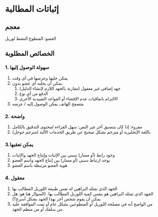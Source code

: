 # إثباتات المطالبة
## معجم
العضو: المتطوع النشط لوريل

## الخصائص المطلوبة
### 1. سهولة الوصول إليها
1. يمكن جلبها وعرضها في أي وقت
1. يمكن أن يجلبه أي عضو بدون:
    1. جهد إضافي غير معقول (مقارنة بالجهد اللازم لإتشاء الدليل)
    1. الدفع من أي نوع
    1. الالتزام باتفاقيات عدم الإفشاء أو القواعد التقييدية الأخرى
1. متصفح الهاتف يمكن الوصول إليه / عرضه
### 2. واضحة
1. مقروء: إذا كان بتنسيق آخر غير النص: سهل القراءة لمحتوى التدقيق بالكامل
1. باللغة الإنجليزية أو مترجم بشكل صحيح عن طريق الخدمات الآلية (مترجم جوجل)
### 3.يمكن تعقبها
1. وجود رابط (أو مسار) سببي بين الإثبات وإنتاج الجهد والإثبات
1. يوجد ارتباط سببي (أو مسار) بين إنتاج الجهد واسم العضو
1. هوية العضو مرتبطة باسم العضو
### 4. معقول
1. الجهد الذي تمثله البراهين له نفس طبيعة  اللوريل المطالب بها
1. الجهد الذي تمثله البراهين هو  بنفس كمية اللوريل المطالب بها. (السؤال هنا هو: هل يمكن أن يقوم شخص آخر بهذا الجهد بشكل أسرع؟)
1. من الواضح أنه في مصلحة اللوريل  أو المتطوعين بشكل عام أو تمت الموافقة عليه من سلفك أو  من منظم الجهد.
